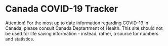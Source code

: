 # Canada COVID-19 Tracker

Attention! For the most up to date information regarding COVID-19 in Canada, please consult Canada Deptartment of Health. This site should not be used for life saving information - instead, rather, a source for numbers and statistics.
